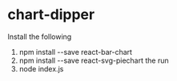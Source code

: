 # chart-dipper
Install the following 
1. npm install --save react-bar-chart
2. npm install --save react-svg-piechart
the run 
3. node index.js
